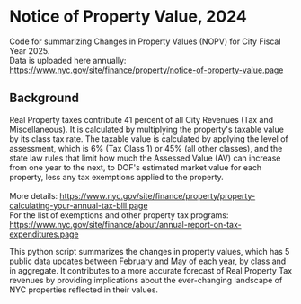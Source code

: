 # Notice of Property Value, 2024
Code for summarizing Changes in Property Values (NOPV) for City Fiscal Year 2025. </br>
Data is uploaded here annually: https://www.nyc.gov/site/finance/property/notice-of-property-value.page

## Background
Real Property taxes contribute 41 percent of all City Revenues (Tax and Miscellaneous). It is calculated by multiplying the property's taxable value by its class tax rate. The taxable value is calculated by applying the level of assessment, which is 6% (Tax Class 1) or 45% (all other classes), and the state law rules that limit how much the Assessed Value (AV) can increase from one year to the next, to DOF's estimated market value for each property, less any tax exemptions applied to the property. </br>
</br>
More details: https://www.nyc.gov/site/finance/property/property-calculating-your-annual-tax-blll.page </br>
For the list of exemptions and other property tax programs: https://www.nyc.gov/site/finance/about/annual-report-on-tax-expenditures.page </br> 

This python script summarizes the changes in property values, which has 5 public data updates between February and May of each year, by class and in aggregate. It contributes to a more accurate forecast of Real Property Tax revenues by providing implications about the ever-changing landscape of NYC properties reflected in their values.

